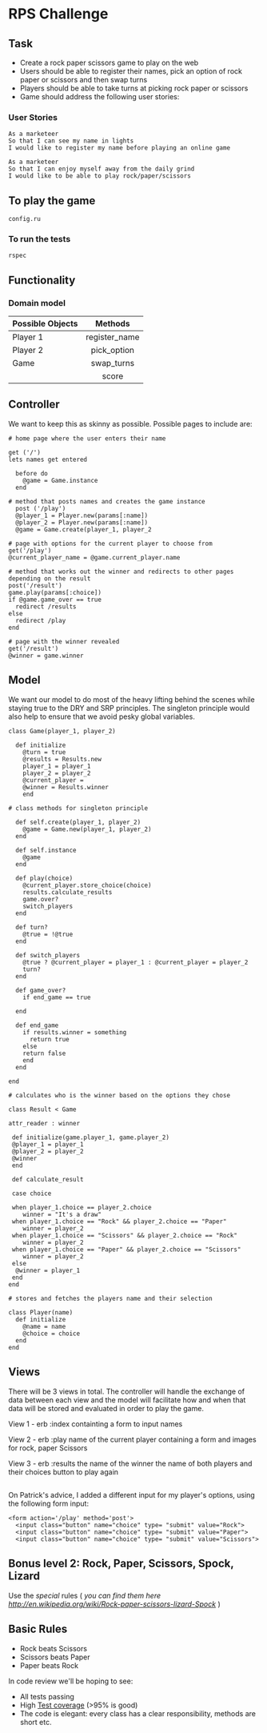 # RPS Challenge

Task
-------

* Create a rock paper scissors game to play on the web
* Users should be able to register their names, pick an option of rock paper or scissors and then swap turns
* Players should be able to take turns at picking rock paper or scissors
* Game should address the following user stories:

### User Stories

```
As a marketeer
So that I can see my name in lights
I would like to register my name before playing an online game

As a marketeer
So that I can enjoy myself away from the daily grind
I would like to be able to play rock/paper/scissors
```
## To play the game

```
config.ru
```

### To run the tests

```
rspec
```

## Functionality

### Domain model

| Possible Objects            | Methods       |
| ----------------------------|:-------------:|
| Player 1                    | register_name |
| Player 2                    | pick_option   |
| Game                        | swap_turns    |
|                             | score         |

## Controller

We want to keep this as skinny as possible. Possible pages to include are:
```
# home page where the user enters their name

get ('/')
lets names get entered

  before do
    @game = Game.instance
  end

# method that posts names and creates the game instance
  post ('/play')
  @player_1 = Player.new(params[:name])
  @player_2 = Player.new(params[:name])
  @game = Game.create(player_1, player_2

# page with options for the current player to choose from
get('/play')
@current_player_name = @game.current_player.name

# method that works out the winner and redirects to other pages depending on the result
post('/result')
game.play(params[:choice])
if @game.game_over == true
  redirect /results
else
  redirect /play
end

# page with the winner revealed
get('/result')
@winner = game.winner

```

## Model

We want our model to do most of the heavy lifting behind the scenes while staying true to the DRY and SRP principles. The singleton principle would also help to ensure that we avoid pesky global variables.

```
class Game(player_1, player_2)

  def initialize
    @turn = true
    @results = Results.new
    player_1 = player_1
    player_2 = player_2
    @current_player =
    @winner = Results.winner
    end

# class methods for singleton principle

  def self.create(player_1, player_2)
    @game = Game.new(player_1, player_2)
  end

  def self.instance
    @game
  end

  def play(choice)
    @current_player.store_choice(choice)
    results.calculate_results
    game.over?
    switch_players
  end

  def turn?
    @true = !@true
  end

  def switch_players
    @true ? @current_player = player_1 : @current_player = player_2
    turn?
  end

  def game_over?
    if end_game == true

  end

  def end_game
    if results.winner = something
      return true
    else
    return false
    end
  end

end

# calculates who is the winner based on the options they chose

class Result < Game

attr_reader : winner

 def initialize(game.player_1, game.player_2)
 @player_1 = player_1
 @player_2 = player_2
 @winner
 end

 def calculate_result

 case choice

 when player_1.choice == player_2.choice
    winner = "It's a draw"
 when player_1.choice == "Rock" && player_2.choice == "Paper"
    winner = player_2
 when player_1.choice == "Scissors" && player_2.choice == "Rock"
    winner = player_2
 when player_1.choice == "Paper" && player_2.choice == "Scissors"
    winner = player_2
 else
  @winner = player_1
 end
end

# stores and fetches the players name and their selection

class Player(name)
  def initialize
    @name = name
    @choice = choice
  end
end
```

## Views

There will be 3 views in total. The controller will handle the exchange of data between each view and the model will facilitate how and when that data will be stored and evaluated in order to play the game.

View 1 -
erb :index
containting a form to input names

View 2 -
erb :play
name of the current player
containing a form and images for rock, paper Scissors

View 3 -
erb :results
the name of the winner
the name of both players and their choices
button to play again

##

On Patrick's advice, I added a different input for my player's options, using the following form input:
```
<form action='/play' method='post'>
  <input class="button" name="choice" type= "submit" value="Rock">
  <input class="button" name="choice" type= "submit" value="Paper">
  <input class="button" name="choice" type= "submit" value="Scissors">
```



## Bonus level 2: Rock, Paper, Scissors, Spock, Lizard

Use the _special_ rules ( _you can find them here http://en.wikipedia.org/wiki/Rock-paper-scissors-lizard-Spock_ )

## Basic Rules

- Rock beats Scissors
- Scissors beats Paper
- Paper beats Rock

In code review we'll be hoping to see:

* All tests passing
* High [Test coverage](https://github.com/makersacademy/course/blob/master/pills/test_coverage.md) (>95% is good)
* The code is elegant: every class has a clear responsibility, methods are short etc.
